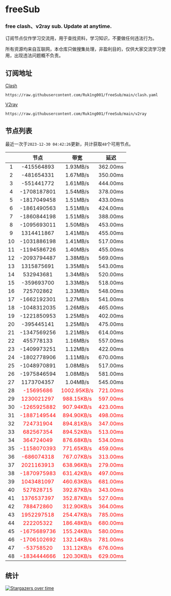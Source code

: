 # freeSub
### free clash、v2ray sub. Update at anytime.

订阅节点仅作学习交流用，用于查找资料，学习知识，不要做任何违法行为。

所有资源均来自互联网，本仓库只做搜集处理，非盈利目的，仅供大家交流学习使用，出现违法问题概不负责。

## 订阅地址
[Clash](https://raw.githubusercontent.com/Ruk1ng001/freeSub/main/clash.yaml)
```
https://raw.githubusercontent.com/Ruk1ng001/freeSub/main/clash.yaml
```
[V2ray](https://raw.githubusercontent.com/Ruk1ng001/freeSub/main/v2ray)
```
https://raw.githubusercontent.com/Ruk1ng001/freeSub/main/v2ray
```

## 节点列表

最近一次于`2023-12-30 04:42:26`更新，共计获取`48`个可用节点。

|  | 节点 | 带宽 | 延迟 |
|:-:|:--:|:--:|:--:|
 | 1 | -415564893 | 1.93MB/s | 362.00ms |
 | 2 | -481654331 | 1.67MB/s | 350.00ms |
 | 3 | -551441772 | 1.61MB/s | 444.00ms |
 | 4 | -1708187801 | 1.54MB/s | 378.00ms |
 | 5 | -1817049458 | 1.51MB/s | 433.00ms |
 | 6 | -1861490563 | 1.51MB/s | 424.00ms |
 | 7 | -1860844198 | 1.51MB/s | 388.00ms |
 | 8 | -1095693011 | 1.50MB/s | 453.00ms |
 | 9 | 1314411867 | 1.41MB/s | 455.00ms |
 | 10 | -1031886198 | 1.41MB/s | 517.00ms |
 | 11 | -1194586726 | 1.40MB/s | 455.00ms |
 | 12 | -2093794487 | 1.38MB/s | 569.00ms |
 | 13 | 1315875691 | 1.35MB/s | 543.00ms |
 | 14 | 532943681 | 1.34MB/s | 520.00ms |
 | 15 | -359693700 | 1.33MB/s | 518.00ms |
 | 16 | 725702862 | 1.33MB/s | 548.00ms |
 | 17 | -1662192301 | 1.27MB/s | 541.00ms |
 | 18 | -1048312035 | 1.26MB/s | 465.00ms |
 | 19 | -1221850953 | 1.25MB/s | 402.00ms |
 | 20 | -395445141 | 1.25MB/s | 475.00ms |
 | 21 | -1347569256 | 1.21MB/s | 614.00ms |
 | 22 | 455778133 | 1.16MB/s | 557.00ms |
 | 23 | -1409973251 | 1.12MB/s | 422.00ms |
 | 24 | -1802778906 | 1.11MB/s | 670.00ms |
 | 25 | -1048970891 | 1.08MB/s | 517.00ms |
 | 26 | -1975846594 | 1.08MB/s | 581.00ms |
 | 27 | 1173704357 | 1.04MB/s | 545.00ms |
 | 28 | <font color=red>-15695686</font> | <font color=red>1002.95KB/s</font> | <font color=red>721.00ms</font> |
 | 29 | <font color=red>1230021297</font> | <font color=red>988.15KB/s</font> | <font color=red>597.00ms</font> |
 | 30 | <font color=red>-1265925882</font> | <font color=red>907.94KB/s</font> | <font color=red>423.00ms</font> |
 | 31 | <font color=red>-1887149544</font> | <font color=red>894.90KB/s</font> | <font color=red>498.00ms</font> |
 | 32 | <font color=red>724731904</font> | <font color=red>894.81KB/s</font> | <font color=red>347.00ms</font> |
 | 33 | <font color=red>682567354</font> | <font color=red>894.52KB/s</font> | <font color=red>513.00ms</font> |
 | 34 | <font color=red>364724049</font> | <font color=red>876.68KB/s</font> | <font color=red>534.00ms</font> |
 | 35 | <font color=red>-1158070393</font> | <font color=red>771.65KB/s</font> | <font color=red>459.00ms</font> |
 | 36 | <font color=red>-686074318</font> | <font color=red>767.07KB/s</font> | <font color=red>313.00ms</font> |
 | 37 | <font color=red>2021163913</font> | <font color=red>638.96KB/s</font> | <font color=red>279.00ms</font> |
 | 38 | <font color=red>-1870975983</font> | <font color=red>631.42KB/s</font> | <font color=red>497.00ms</font> |
 | 39 | <font color=red>1043481097</font> | <font color=red>460.63KB/s</font> | <font color=red>681.00ms</font> |
 | 40 | <font color=red>527828715</font> | <font color=red>392.87KB/s</font> | <font color=red>343.00ms</font> |
 | 41 | <font color=red>1376537397</font> | <font color=red>352.87KB/s</font> | <font color=red>527.00ms</font> |
 | 42 | <font color=red>788472860</font> | <font color=red>312.90KB/s</font> | <font color=red>364.00ms</font> |
 | 43 | <font color=red>1952297518</font> | <font color=red>254.47KB/s</font> | <font color=red>785.00ms</font> |
 | 44 | <font color=red>222205322</font> | <font color=red>186.48KB/s</font> | <font color=red>680.00ms</font> |
 | 45 | <font color=red>-1675689736</font> | <font color=red>155.24KB/s</font> | <font color=red>580.00ms</font> |
 | 46 | <font color=red>-1706102692</font> | <font color=red>132.14KB/s</font> | <font color=red>781.00ms</font> |
 | 47 | <font color=red>-53758520</font> | <font color=red>131.12KB/s</font> | <font color=red>676.00ms</font> |
 | 48 | <font color=red>-1834444666</font> | <font color=red>120.30KB/s</font> | <font color=red>629.00ms</font> |


## 统计

[![Stargazers over time](https://starchart.cc/Ruk1ng001/freeSub.svg)](https://starchart.cc/Ruk1ng001/freeSub)